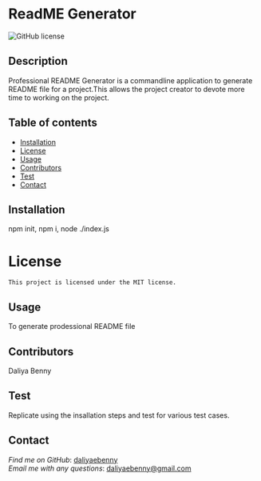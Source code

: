 # ReadME Generator
  ![GitHub license](https://img.shields.io/badge/license-MIT-blue.svg) 

  ## Description 
  Professional README Generator is a commandline application to generate README file for a project.This allows the project creator to devote more time to working on the project. 

  ## Table of contents 

   * [Installation](#installation)    
   * [License](#license)    
   * [Usage](#usage)    
   * [Contributors](#contributors)    
   * [Test](#test)    
   * [Contact](#contact)

  ## Installation
  npm init, npm i, node ./index.js
  # License
    This project is licensed under the MIT license.
  ## Usage
  To generate prodessional README file    
  ## Contributors
  Daliya Benny    
  ## Test
  Replicate using the insallation steps and test for various test cases.
  ## Contact
  *Find me on GitHub*: [daliyaebenny](https://github.com/daliyaebenny)    
  *Email me with any questions*: daliyaebenny@gmail.com
  
